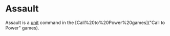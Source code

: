 # Assault

Assault is a [unit](unit) command in the [Call%20to%20Power%20games]("Call to Power" games).